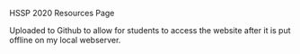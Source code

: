 HSSP 2020 Resources Page

Uploaded to Github to allow for students to access the website after it is put offline on my local webserver.
